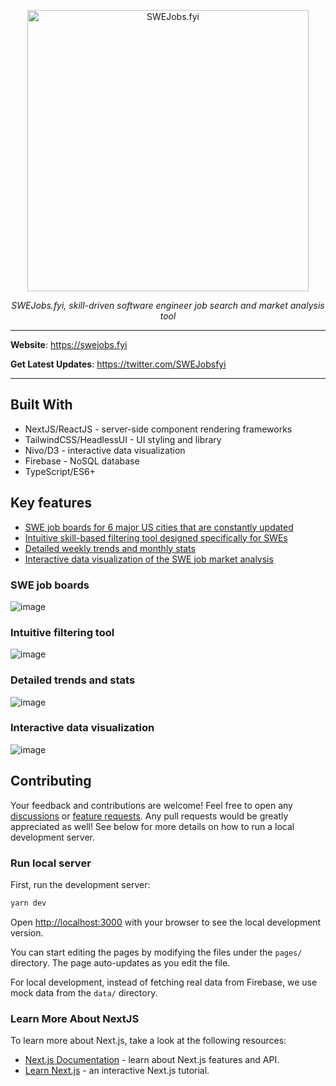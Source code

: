<p align="center">
  <a href="https://swejobs.fyi/"><img src="https://github.com/kevinshen56714/SWEJobs.fyi/raw/main/public/main-schematic.png" alt="SWEJobs.fyi" width="450rem"></a>
</p>
<p align="center">
    <em>SWEJobs.fyi, skill-driven software engineer job search and market analysis tool</em>
</p>

---

**Website**: <a href="https://swejobs.fyi" target="_blank">https://swejobs.fyi</a>

**Get Latest Updates**: <a href="https://twitter.com/SWEJobsfyi" target="_blank">https://twitter.com/SWEJobsfyi</a>

---

## Built With

- NextJS/ReactJS - server-side component rendering frameworks
- TailwindCSS/HeadlessUI - UI styling and library
- Nivo/D3 - interactive data visualization
- Firebase - NoSQL database
- TypeScript/ES6+

## Key features

- [SWE job boards for 6 major US cities that are constantly updated](#swe-job-boards)
- [Intuitive skill-based filtering tool designed specifically for SWEs](#intuitive-filtering-tool)
- [Detailed weekly trends and monthly stats](#detailed-trends-and-stats)
- [Interactive data visualization of the SWE job market analysis](#interactive-data-visualization)

### SWE job boards
![image](https://user-images.githubusercontent.com/11501902/201183095-ce9887c9-e9c3-4e07-964e-813e14ef38f5.png)

### Intuitive filtering tool
![image](https://user-images.githubusercontent.com/11501902/201182899-2737b256-3499-4f06-b732-a39069a590fa.png)

### Detailed trends and stats
![image](https://user-images.githubusercontent.com/11501902/201181658-f6d2f00c-fc9a-4f98-b295-b58943ced19c.png)

### Interactive data visualization
![image](https://user-images.githubusercontent.com/11501902/201181485-892a67bb-c5cb-45bb-bce5-02f143ea91e5.png)

## Contributing

Your feedback and contributions are welcome! Feel free to open any [discussions](https://github.com/kevinshen56714/SWEJobs.fyi/discussions) or [feature requests](https://github.com/kevinshen56714/SWEJobs.fyi/issues/new?assignees=&labels=&template=feature_request.md). Any pull requests would be greatly appreciated as well! See below for more details on how to run a local development server.

### Run local server

First, run the development server:

```bash
yarn dev
```

Open [http://localhost:3000](http://localhost:3000) with your browser to see the local development version.

You can start editing the pages by modifying the files under the `pages/` directory. The page auto-updates as you edit the file.

For local development, instead of fetching real data from Firebase, we use mock data from the `data/` directory.

### Learn More About NextJS

To learn more about Next.js, take a look at the following resources:

- [Next.js Documentation](https://nextjs.org/docs) - learn about Next.js features and API.
- [Learn Next.js](https://nextjs.org/learn) - an interactive Next.js tutorial.
